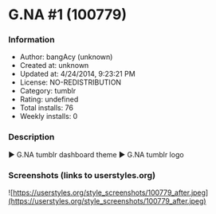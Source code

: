 # G.NA #1 (100779)

### Information
- Author: bangAcy (unknown)
- Created at: unknown
- Updated at: 4/24/2014, 9:23:21 PM
- License: NO-REDISTRIBUTION
- Category: tumblr
- Rating: undefined
- Total installs: 76
- Weekly installs: 0


### Description
► G.NA tumblr dashboard theme
► G.NA tumblr logo


### Screenshots (links to userstyles.org)
![https://userstyles.org/style_screenshots/100779_after.jpeg](https://userstyles.org/style_screenshots/100779_after.jpeg)


